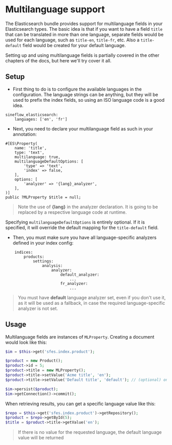 # Multilanguage support

The Elasticsearch bundle provides support for multilanguage fields in your Elasticsearch types. The basic idea is that if you want to have a field `title` that can be translated in more than one language, separate fields would be used for each language, such as `title-en`, `title-fr`, etc. Also a `title-default` field would be created for your default language.

Setting up and using multilanguage fields is partially covered in the other chapters of the docs, but here we'll try cover it all.

## Setup

* First thing to do is to configure the available languages in the configuration. The language strings can be anything, but they will be used to prefix the index fields, so using an ISO language code is a good idea.

```
sineflow_elasticsearch:
    languages: ['en', 'fr']
```

* Next, you need to declare your multilanguage field as such in your annotation:

```
#[ES\Property(
    name: 'title',
    type: 'text',
    multilanguage: true,
    multilanguageDefaultOptions: [
        'type' => 'text',
        'index' => false,
    ],
    options: [
        'analyzer' => '{lang}_analyzer',
    ],
)]
public ?MLProperty $title = null;
```
> Note the use of **{lang}** in the analyzer declaration. It is going to be replaced by a respective language code at runtime.

Specifying `multilanguageDefaultOptions` is entirely optional. If it is specified, it will override the default mapping for the `title-default` field.

* Then, you must make sure you have all language-specific analyzers defined in your index config:
```
    indices:
        products:
            settings:
                analysis:
                    analyzer:
                        default_analyzer:
                            ...
                        fr_analyzer:
                            ...
```
> You must have **default** language analyzer set, even if you don't use it, as it will be used as a fallback, in case the required language-specific analyzer is not set.

## Usage

Multilanguage fields are instances of `MLProperty`. Creating a document would look like this:
```php
$im = $this->get('sfes.index.product');

$product = new Product();
$product->id = 5;
$product->title = new MLProperty();
$product->title->setValue('Acme title', 'en');
$product->title->setValue('Default title', 'default'); // (optional) only if you need a default language field in your app

$im->persist($product);
$im->getConnection()->commit();
```

When retrieving results, you can get a specific language value like this:
```php
$repo = $this->get('sfes.index.product')->getRepository();
$product = $repo->getById(5);
$title = $product->title->getValue('en');
```
> If there is no value for the requested language, the default language value will be returned

